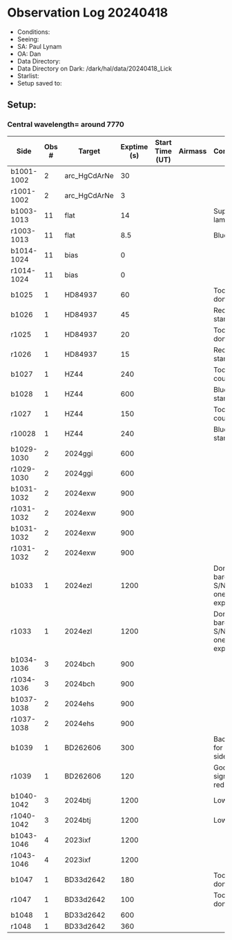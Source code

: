 # Observation Log 20240418

* Conditions: 
* Seeing: 
* SA: Paul Lynam
* OA: Dan
* Data Directory: 
* Data Directory on Dark: /dark/hal/data/20240418_Lick
* Starlist: 
* Setup saved to: 

## Setup: 

    
### Central wavelength= around 7770


| Side | Obs #     | Target    | Exptime (s) | Start Time (UT) | Airmass | Comments                                                   |
|------|-----------|-----------|-------------|-----------------|---------|------------------------------------------------------------|
|b1001-1002|2|arc_HgCdArNe      |30| |||
|r1001-1002|2|arc_HgCdArNe      |3| |||
|b1003-1013|11|flat      |14| ||Superblue lamp at 80|
|r1003-1013|11|flat      |8.5| ||Blue lamp|
|b1014-1024|11|bias      |0| |||
|r1014-1024|11|bias      |0| |||
|b1025|1|HD84937      |60| ||Too long, don't use|
|b1026|1|HD84937      |45| ||Red standard|
|r1025|1|HD84937      |20| ||Too long, don't use|
|r1026|1|HD84937      |15| ||Red standard|
|b1027|1|HZ44      |240| ||Too low counts|
|b1028|1|HZ44      |600| ||Blue standard|
|r1027|1|HZ44      |150| ||Too low counts|
|r10028|1|HZ44      |240| ||Blue standard|
|b1029-1030|2|2024ggi      |600| |||
|r1029-1030|2|2024ggi      |600| |||
|b1031-1032|2|2024exw      |900| |||
|r1031-1032|2|2024exw      |900| |||
|b1031-1032|2|2024exw      |900| |||
|r1031-1032|2|2024exw      |900| |||
|b1033|1|2024ezl      |1200| ||Don't use, barely any S/N after one exposure|
|r1033|1|2024ezl      |1200| ||Don't use, barely any S/N after one exposure|
|b1034-1036|3|2024bch      |900| |||
|r1034-1036|3|2024bch      |900| |||
|b1037-1038|2|2024ehs      |900| |||
|r1037-1038|2|2024ehs      |900| |||
|b1039|1|BD262606      |300| ||Bad signal for blue side|
|r1039|1|BD262606      |120| ||Good signal for red side|
|b1040-1042|3|2024btj      |1200| ||Low S/N|
|r1040-1042|3|2024btj      |1200| ||Low S/N|
|b1043-1046|4|2023ixf      |1200| |||
|r1043-1046|4|2023ixf      |1200| |||
|b1047|1|BD33d2642      |180| ||Too low, don't use|
|r1047|1|BD33d2642      |100| ||Too low, don't use|
|b1048|1|BD33d2642      |600| |||
|r1048|1|BD33d2642      |360| |||

